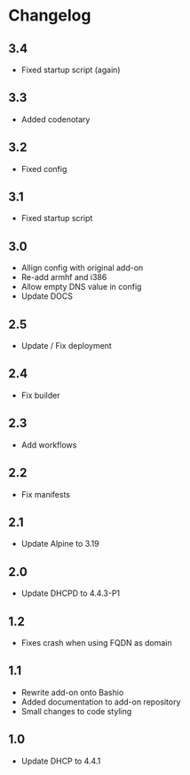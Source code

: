 # Changelog

## 3.4

- Fixed startup script (again)

## 3.3

- Added codenotary

## 3.2

- Fixed config

## 3.1

- Fixed startup script

## 3.0

- Allign config with original add-on
- Re-add armhf and i386
- Allow empty DNS value in config
- Update DOCS

## 2.5

- Update / Fix deployment

## 2.4

- Fix builder

## 2.3

- Add workflows

## 2.2

- Fix manifests

## 2.1

- Update Alpine to 3.19

## 2.0

- Update DHCPD to 4.4.3-P1

## 1.2

- Fixes crash when using FQDN as domain

## 1.1

- Rewrite add-on onto Bashio
- Added documentation to add-on repository
- Small changes to code styling

## 1.0

- Update DHCP to 4.4.1
